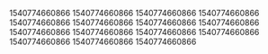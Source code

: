 1540774660866
1540774660866
1540774660866
1540774660866
1540774660866
1540774660866
1540774660866
1540774660866
1540774660866
1540774660866
1540774660866
1540774660866
1540774660866
1540774660866
1540774660866